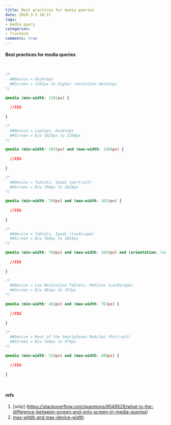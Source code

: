 ```yaml
---
title: Best practices for media queries
date: 2020-3-3 10:17
tags:
- media query
categories:
- frontend
comments: true
---
```


#### Best practices for media queries

```css


/* 
  ##Device = Desktops
  ##Screen = 1281px to higher resolution desktops
*/

@media (min-width: 1281px) {
  
  //CSS
  
}

/* 
  ##Device = Laptops, Desktops
  ##Screen = B/w 1025px to 1280px
*/

@media (min-width: 1025px) and (max-width: 1280px) {
  
  //CSS
  
}

/* 
  ##Device = Tablets, Ipads (portrait)
  ##Screen = B/w 768px to 1024px
*/

@media (min-width: 768px) and (max-width: 1024px) {
  
  //CSS
  
}

/* 
  ##Device = Tablets, Ipads (landscape)
  ##Screen = B/w 768px to 1024px
*/

@media (min-width: 768px) and (max-width: 1024px) and (orientation: landscape) {
  
  //CSS
  
}

/* 
  ##Device = Low Resolution Tablets, Mobiles (Landscape)
  ##Screen = B/w 481px to 767px
*/

@media (min-width: 481px) and (max-width: 767px) {
  
  //CSS
  
}

/* 
  ##Device = Most of the Smartphones Mobiles (Portrait)
  ##Screen = B/w 320px to 479px
*/

@media (min-width: 320px) and (max-width: 480px) {
  
  //CSS
  
}




```

#### refs

1. [only] (https://stackoverflow.com/questions/8549529/what-is-the-difference-between-screen-and-only-screen-in-media-queries)
2. [max-witdh and max-device-width](https://stackoverflow.com/questions/6747242/what-is-the-difference-between-max-device-width-and-max-width-for-mobile-web)